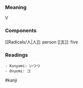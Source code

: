 ### Meaning

V

### Components

[[Radicals/人|人]]: person [[五]]: five

### Readings

```
- Kunyomi: いつつ
- Onyomi: ゴ
```

#kanji